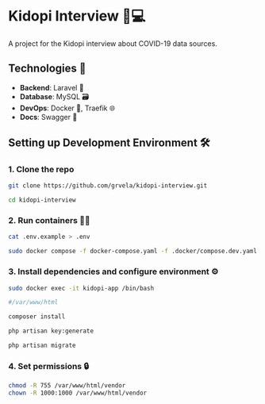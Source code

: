 # Kidopi Interview 🎤💻

A project for the Kidopi interview about COVID-19 data sources.

## Technologies 🚀

- **Backend**: Laravel 🦄
- **Database**: MySQL 🗃️
- **DevOps**: Docker 🐳, Traefik 🌐
- **Docs**: Swagger 📖

## Setting up Development Environment 🛠️

### 1. Clone the repo

```bash
git clone https://github.com/grvela/kidopi-interview.git

cd kidopi-interview
```

### 2. Run containers 🏃‍♂️
```bash
cat .env.example > .env

sudo docker compose -f docker-compose.yaml -f .docker/compose.dev.yaml up
```

### 3. Install dependencies and configure environment ⚙️
```bash
sudo docker exec -it kidopi-app /bin/bash 

#/var/www/html

composer install

php artisan key:generate

php artisan migrate
```

### 4. Set permissions 🔒
```bash
chmod -R 755 /var/www/html/vendor
chown -R 1000:1000 /var/www/html/vendor
```
